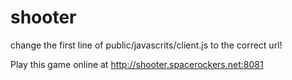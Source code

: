 shooter
=======
change the first line of public/javascrits/client.js to the correct url!

Play this game online at http://shooter.spacerockers.net:8081
